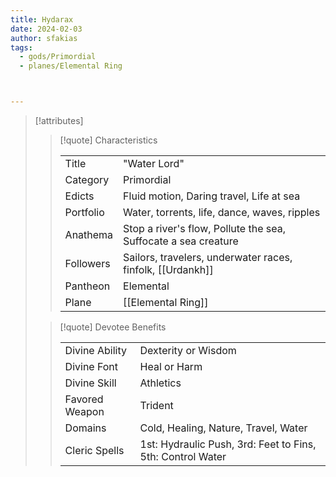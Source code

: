 ```yaml
---
title: Hydarax
date: 2024-02-03
author: sfakias
tags:
  - gods/Primordial
  - planes/Elemental Ring



---
```

> [!attributes]
> 
> > [!quote] Characteristics
> >
> > | | |
> > | --- | --- |
> > | Title |  "Water Lord" |
> > | Category |  Primordial |
> > | Edicts |  Fluid motion, Daring travel, Life at sea |
> > | Portfolio |  Water, torrents, life, dance, waves, ripples |
> > | Anathema |  Stop a river's flow, Pollute the sea, Suffocate a sea creature |
> > | Followers |  Sailors, travelers, underwater races, finfolk, [[Urdankh]] |
> > | Pantheon |  Elemental |
> > | Plane |  [[Elemental Ring]] |
>
> > [!quote] Devotee Benefits
> > 
> > | | |
> > | --- | --- |
> > | Divine Ability |  Dexterity or Wisdom |
> > | Divine Font |  Heal or Harm |
> > | Divine Skill |  Athletics |
> > | Favored Weapon |  Trident |
> > | Domains |  Cold, Healing, Nature, Travel, Water |
> > | Cleric Spells |  1st: Hydraulic Push, 3rd: Feet to Fins, 5th: Control Water |
